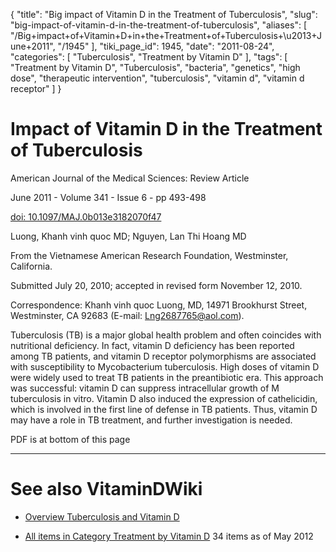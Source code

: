 {
    "title": "Big impact of Vitamin D in the Treatment of Tuberculosis",
    "slug": "big-impact-of-vitamin-d-in-the-treatment-of-tuberculosis",
    "aliases": [
        "/Big+impact+of+Vitamin+D+in+the+Treatment+of+Tuberculosis+\u2013+June+2011",
        "/1945"
    ],
    "tiki_page_id": 1945,
    "date": "2011-08-24",
    "categories": [
        "Tuberculosis",
        "Treatment by Vitamin D"
    ],
    "tags": [
        "Treatment by Vitamin D",
        "Tuberculosis",
        "bacteria",
        "genetics",
        "high dose",
        "therapeutic intervention",
        "tuberculosis",
        "vitamin d",
        "vitamin d receptor"
    ]
}


# Impact of Vitamin D in the Treatment of Tuberculosis

American Journal of the Medical Sciences: Review Article

June 2011 - Volume 341 - Issue 6 - pp 493-498

[doi: 10.1097/MAJ.0b013e3182070f47](https://doi.org/10.1097/MAJ.0b013e3182070f47)

Luong, Khanh vinh quoc MD; Nguyen, Lan Thi Hoang MD

From the Vietnamese American Research Foundation, Westminster, California.

Submitted July 20, 2010; accepted in revised form November 12, 2010.

Correspondence: Khanh vinh quoc Luong, MD, 14971 Brookhurst Street, Westminster, CA 92683 (E-mail: Lng2687765@aol.com).

Tuberculosis (TB) is a major global health problem and often coincides with nutritional deficiency. In fact, vitamin D deficiency has been reported among TB patients, and vitamin D receptor polymorphisms are associated with susceptibility to Mycobacterium tuberculosis. High doses of vitamin D were widely used to treat TB patients in the preantibiotic era. This approach was successful: vitamin D can suppress intracellular growth of M tuberculosis in vitro. Vitamin D also induced the expression of cathelicidin, which is involved in the first line of defense in TB patients. Thus, vitamin D may have a role in TB treatment, and further investigation is needed.

PDF is at bottom of this page

- - - - - - - - 

# See also VitaminDWiki

* [Overview Tuberculosis and Vitamin D](/posts/overview-tuberculosis-and-vitamin-d)

* [All items in Category Treatment by Vitamin D](https://www.VitaminDWiki.com/tiki-browse_categories.php?parentId=85&sort_mode=created_desc) 34 items as of May 2012